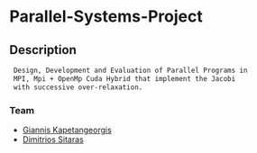 # Parallel-Systems-Project

## Description 
```sh
 Design, Development and Evaluation of Parallel Programs in 
 MPI, Mpi + OpenMp Cuda Hybrid that implement the Jacobi 
 with successive over-relaxation.
```

### Team 
- [Giannis Kapetangeorgis](https://github.com/giannhskp)
- [Dimitrios Sitaras](https://github.com/Sitaras)
